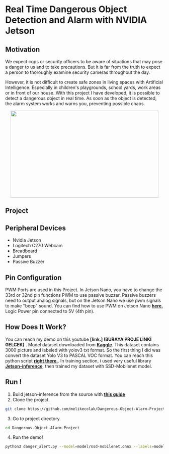 # Real Time Dangerous Object Detection and Alarm with NVIDIA Jetson

## Motivation
We expect cops or security officers to be aware of situations that may pose a danger to us and to take precautions. But it is far from the truth to expect a person to thoroughly examine security cameras throughout the day.

However, it is not difficult to create safe zones in living spaces with Artificial Intelligence. Especially in children's playgrounds, school yards, work areas or in front of our house. With this project I have developed, it is possible to detect a dangerous object in real time. As soon as the object is detected, the alarm system works and warns you, preventing possible chaos.
<p align= "center">
<img src="https://user-images.githubusercontent.com/73293751/128674807-f6defe21-cae5-4212-9634-cb0a56c4deda.jpeg" width="470" height="275">
</p>
 
## Project

## Peripheral Devices
- Nvidia Jetson 
- Logitech C270 Webcam
- Breadboard
- Jumpers
- Passive Buzzer

## Pin Configuration
PWM Ports are used in this Project. In Jetson Nano, you have to change the 33rd or 32nd pin functions PWM to use passive buzzer. Passive buzzers need to output analog signals, but on the Jetson Nano we use pwm signals to make "beep" sound. You can find how to use PWM on Jetson Nano **[here.](https://forums.developer.nvidia.com/t/how-do-i-use-pwm-on-jetson-nano/72595/7)** Logic Power pin connected to 5V (4th pin).

## How Does It Work?
You can reach my demo on this youtube **[link.] (BURAYA PROJE LİNKİ GELCEK)** . Model dataset downloaded from **[Kaggle](https://www.kaggle.com/atulyakumar98/gundetection)**. This dataset contains 3000 picture and labeled with yolov3 txt format. So the first thing I did was convert the dataset Yolo V3 to PASCAL VOC format. You can reach this python script **[right there.](https://github.com/melikecolak/Dangerous-Object-Alarm-Project/blob/main/txt-to-xml.py)**. 
In training section, i used very useful library  **[Jetson-inference](https://github.com/dusty-nv/jetson-inference)**, then trained my dataset with SSD-Mobilenet model.

## Run !
1. Build jetson-inference from the source with  **[this guide](https://github.com/dusty-nv/jetson-inference/blob/master/docs/building-repo-2.md)**
2. Clone the project.
``` bash
git clone https://github.com/melikecolak/Dangerous-Object-Alarm-Project.git
```
3. Go to project directory.
``` bash
cd Dangerous-Object-Alarm-Project
```
4. Run the demo!
``` bash
python3 danger_alert.py --model=model/ssd-mobilenet.onnx --labels=model/labels.txt --input-blob=input_0 --output-cvg=scores --output-bbox=boxes v4l2:///dev/video0
```

